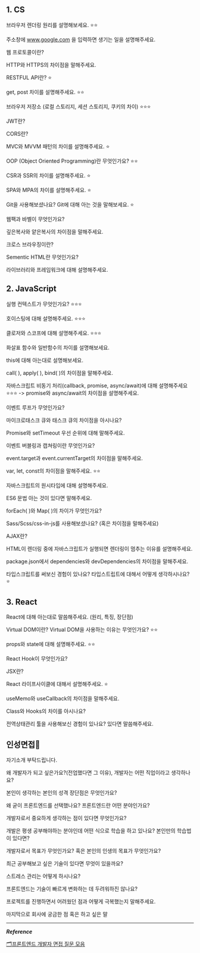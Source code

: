 ## 1. CS
브라우저 렌더링 원리를 설명해보세요. ⭐⭐

주소창에 www.google.com 을 입력하면 생기는 일을 설명해주세요.

웹 프로토콜이란?

HTTP와 HTTPS의 차이점을 말해주세요.

RESTFUL API란? ⭐

get, post 차이를 설명해주세요. ⭐⭐

브라우저 저장소 (로컬 스토리지, 세션 스토리지, 쿠키의 차이) ⭐⭐⭐

JWT란?

CORS란?

MVC와 MVVM 패턴의 차이를 설명해주세요. ⭐

OOP (Object Oriented Programming)란 무엇인가요? ⭐⭐

CSR과 SSR의 차이를 설명해주세요. ⭐

SPA와 MPA의 차이를 설명해주세요. ⭐

Git을 사용해보셨나요? Git에 대해 아는 것을 말해보세요. ⭐

웹팩과 바벨이 무엇인가요?

깊은복사와 얕은복사의 차이점을 말해주세요.

크로스 브라우징이란?

Sementic HTML란 무엇인가요?

라이브러리와 프레임워크에 대해 설명해주세요.

## 2. JavaScript
실행 컨텍스트가 무엇인가요? ⭐⭐⭐

호이스팅에 대해 설명해주세요. ⭐⭐⭐

클로저와 스코프에 대해 설명해주세요. ⭐⭐⭐

화살표 함수와 일반함수의 차이를 설명해보세요.

this에 대해 아는대로 설명해보세요.

call( ), apply( ), bind( )의 차이점을 말해주세요.

자바스크립트 비동기 처리(callback, promise, async/await)에 대해 설명해주세요 ⭐⭐⭐
-> promise와 async/await의 차이점을 설명해주세요.

이벤트 루프가 무엇인가요?

마이크로태스크 큐와 태스크 큐의 차이점을 아시나요?

Promise와 setTimeout 우선 순위에 대해 말해주세요.

이벤트 버블링과 캡쳐링이란 무엇인가요?

event.target과 event.currentTarget의 차이점을 말해주세요.

var, let, const의 차이점을 말해주세요. ⭐⭐

자바스크립트의 원시타입에 대해 설명해주세요.

ES6 문법 아는 것이 있다면 말해주세요.

forEach( )와 Map( )의 차이가 무엇인가요?

Sass/Scss/css-in-js를 사용해보셨나요? (혹은 차이점을 말해주세요)

AJAX란?

HTML이 렌더링 중에 자바스크립트가 실행되면 렌더링이 멈추는 이유를 설명해주세요.

package.json에서 dependencies와 devDependencies의 차이점을 말해주세요.

타입스크립트를 써보신 경험이 있나요? 타입스트립트에 대해서 어떻게 생각하시나요? ⭐

## 3. React
React에 대해 아는대로 말씀해주세요. (원리, 특징, 장단점)

Virtual DOM이란? Virtual DOM을 사용하는 이유는 무엇인가요?
⭐⭐

props와 state에 대해 설명해주세요. ⭐⭐

React Hook이 무엇인가요?

JSX란?

React 라이프사이클에 대해서 설명해주세요. ⭐

useMemo와 useCallback의 차이점을 말해주세요.

Class와 Hooks의 차이를 아시나요?

전역상태관리 툴을 사용해보신 경험이 있나요? 있다면 말씀해주세요.


## 인성면접🤔
자기소개 부탁드립니다.

왜 개발자가 되고 싶은가요?(전업했다면 그 이유), 개발자는 어떤 직업이라고 생각하나요?

본인이 생각하는 본인의 성격 장단점은 무엇인가요?

왜 굳이 프론트엔드를 선택했나요? 프론트엔드란 어떤 분야인가요?

개발자로서 중요하게 생각하는 점이 있다면 무엇인가요?

개발은 평생 공부해야하는 분야인데 어떤 식으로 학습을 하고 있나요?
본인만의 학습법이 있다면?

개발자로서 목표가 무엇인가요? 혹은 본인의 인생의 목표가 무엇인가요?

최근 공부해보고 싶은 기술이 있다면 무엇이 있을까요?

스트레스 관리는 어떻게 하시나요?

프론트엔드는 기술이 빠르게 변화하는 데 두려워하진 않나요?

프로젝트를 진행하면서 어려웠던 점과 어떻게 극복했는지 말해주세요.

마지막으로 회사에 궁금한 점 혹은 하고 싶은 말

---

***Reference***

[🗂️프론트엔드 개발자 면접 질문 모음](
https://velog.io/@kim_unknown_/%ED%94%84%EB%A1%A0%ED%8A%B8%EC%97%94%EB%93%9C-%EA%B0%9C%EB%B0%9C%EC%9E%90-%EB%A9%B4%EC%A0%91-%EC%A7%88%EB%AC%B8-%EB%AA%A8%EC%9D%8C)